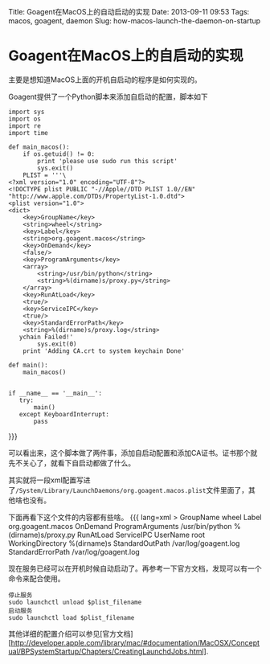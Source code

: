 Title: Goagent在MacOS上的自动启动的实现
Date: 2013-09-11 09:53
Tags: macos, goagent, daemon
Slug: how-macos-launch-the-daemon-on-startup

# Goagent在MacOS上的自启动的实现

主要是想知道MacOS上面的开机自启动的程序是如何实现的。

Goagent提供了一个Python脚本来添加自启动的配置，脚本如下

    import sys
    import os
    import re
    import time

    def main_macos():
        if os.getuid() != 0:
            print 'please use sudo run this script'
            sys.exit()
        PLIST = '''\
    <?xml version="1.0" encoding="UTF-8"?>
    <!DOCTYPE plist PUBLIC "-//Apple//DTD PLIST 1.0//EN" "http://www.apple.com/DTDs/PropertyList-1.0.dtd">
    <plist version="1.0">
    <dict>
        <key>GroupName</key>
        <string>wheel</string>
        <key>Label</key>
        <string>org.goagent.macos</string>
        <key>OnDemand</key>
        <false/>
        <key>ProgramArguments</key>
        <array>
            <string>/usr/bin/python</string>
            <string>%(dirname)s/proxy.py</string>
        </array>
        <key>RunAtLoad</key>
        <true/>
        <key>ServiceIPC</key>
        <true/>
        <key>StandardErrorPath</key>
        <string>%(dirname)s/proxy.log</string>
       ychain Failed!'
            sys.exit(0)
        print 'Adding CA.crt to system keychain Done'

    def main():
        main_macos()


    if __name__ == '__main__':
       try:
           main()
       except KeyboardInterrupt:
           pass
}}}

可以看出来，这个脚本做了两件事，添加自启动配置和添加CA证书。证书那个就先不关心了，就看下自启动都做了什么。

其实就将一段xml配置写进了`/System/Library/LaunchDaemons/org.goagent.macos.plist`文件里面了，其他啥也没有。

下面再看下这个文件的内容都有些啥。
{{{ lang=xml >
    <?xml version="1.0" encoding="UTF-8"?>
    <!DOCTYPE plist PUBLIC "-//Apple//DTD PLIST 1.0//EN" "http://www.apple.com/DTDs/PropertyList-1.0.dtd">
    <plist version="1.0">
    <dict>
        <key>GroupName</key> <!-- 以下的配置都是按照key-value的顺序排列的，比如当前这个的key就是GroupName, 表示以什么Group身份运行该程序 -->
        <string>wheel</string>
        <key>Label</key> <!-- Label表示各个自启动程序的唯一标示 -->
        <string>org.goagent.macos</string>
        <key>OnDemand</key>
        <false/>
        <key>ProgramArguments</key> <!-- 启动参数 -->
        <array>
            <string>/usr/bin/python</string>
            <string>%(dirname)s/proxy.py</string>
        </array>
        <key>RunAtLoad</key> <!-- 开机启动-->
        <true/>
        <key>ServiceIPC</key>
        <true/>
        <key>UserName</key> <!-- 以root来运行 -->
        <string>root</string>
        <key>WorkingDirectory</key> <!-- 工作目录 -->
        <string>%(dirname)s</string>
        <key>StandardOutPath</key> <!-- 重定向标准输出 --> 
        <string>/var/log/goagent.log</string>
        <key>StandardErrorPath</key> <!-- 重定向标准错误 --> 
        <string>/var/log/goagent.log</string>
    </dict>
    </plist>

现在服务已经可以在开机时候自动启动了。再参考一下官方文档，发现可以有一个命令来配合使用。

    停止服务
    sudo launchctl unload $plist_filename
    启动服务
    sudo launchctl load $plist_filename

其他详细的配置介绍可以参见[官方文档][http://developer.apple.com/library/mac/#documentation/MacOSX/Conceptual/BPSystemStartup/Chapters/CreatingLaunchdJobs.html].
